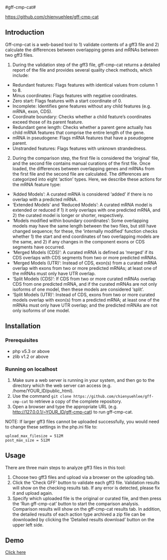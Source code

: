 #gff-cmp-cat#

https://github.com/chienyuehlee/gff-cmp-cat

## Introduction ##

Gff-cmp-cat is a web-based tool to 1) validate contents of a gff3 file and 2) calculate the differences between overlapping genes and mRNAs between two gff3 files.

1) During the validation step of the gff3 file, gff-cmp-cat returns a detailed report of the file and provides several quality check methods, which include:

- Redundant features: Flags features with identical values from column 1 to 8.
- Minus coordinates: Flags features with negative coordinates. 
- Zero start: Flags features with a start coordinate of 0.
- Incomplete: Identifies gene features without any child features (e.g. mRNA, exon, CDS). 
- Coordinate boundary: Checks whether a child feature’s coordinates exceed those of its parent feature.
- Redundant gene length: Checks whether a parent gene actually has child mRNA features that comprise the entire length of the gene. 
- mRNA in pseudogene: Flags mRNA features that have a pseudogene parent.
- Unstranded features: Flags features with unknown strandedness.


2) During the comparison step, the first file is considered the ‘original’ file, and the second file contains manual curations of the first file. Once loaded, the differences between overlapping genes and mRNAs from the first file and the second file are calculated. The differences are categorized into eight ‘action’ types. Here, we describe these actions for the mRNA feature type:

- ‘Added Models’:  A curated mRNA is considered ‘added’ if there is no overlap with a predicted mRNA.
- ‘Extended Models’ and ‘Reduced Models’: A curated mRNA model is extended or reduced if 1) it only overlaps with one predicted mRNA, and 2) the curated model is longer or shorter, respectively. 
- ‘Models modified within boundary coordinates’: Some overlapping models may have the same length between the two files, but still have changed sequence; for these, the ‘internally modified’ function checks whether 1) the start and end coordinates of two overlapping models are the same, and 2) if any changes in the component exons or CDS segments have occurred. 
- ‘Merged Models (CDS)’: A curated mRNA is defined as ‘merged’ if its CDS overlaps with CDS segments from two or more predicted mRNAs. 
- ‘Merged Models (UTR)’: Instead of CDS, exon(s) from a curated mRNA overlap with exons from two or more predicted mRNAs; at least one of the mRNAs must only have UTR overlap. 
- ‘Split Models (CDS)’: If CDS from two or more curated mRNAs overlap CDS from one predicted mRNA, and if the curated mRNAs are not only isoforms of one model, then these models are considered ‘split’.
- ‘Split Models (UTR)’: Instead of CDS, exons from two or more curated models overlap with exon(s) from a predicted mRNA; at least one of the mRNAs must only have UTR overlap; and the predicted mRNAs are not only isoforms of one model.



## Installation ##

### Prerequisites ###
- php v5.3 or above
- zlib v1.2 or above

### Running on localhost ###
1. Make sure a web server is running in your system, and then go to the directory which the web server can access (e.g. /home/YOUR\_ID/public\_html).
2. Use the command `git clone https://github.com/chienyuehlee/gff-cmp-cat` to retrieve a copy of the complete repository.
3. Open a browser and type the appropriate URL (e.g. http://127.0.0.1/~YOUR_ID/gff-cmp-cat) to run gff-cmp-cat.

NOTE: If larger gff3 files cannot be uploaded successfully, you would need to change these settings in the php.ini file to: 

    upload_max_filesize = 512M
    post_max_size = 512M

## Usage ##

There are three main steps to analyze gff3 files in this tool:

1. Choose two gff3 files and upload via a browser on the uploading tab.
2. Click the ‘Check GFF’ button to validate each gff3 file. Validation results will show on the checking results tab. If any error is detected, please fix it and upload again. 
3. Specify which uploaded file is the original or curated file, and then press the ‘Run gff-cmp-cat’ button to start the comparison analysis. Comparison results will show on the gff-cmp-cat results tab. In addition, the detailed results of each action type archived a zip file can be downloaded by clicking the ‘Detailed results download’ button on the upper left side.


## Demo ##

[Click here](http://www.sakura.idv.tw/~kinomoto/gff-cmp-cat)
